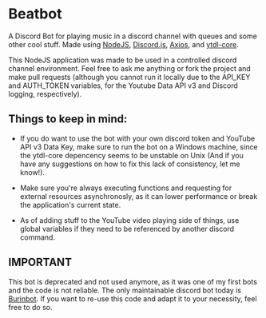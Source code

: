 # Beatbot
A Discord Bot for playing music in a discord channel with queues and some other cool stuff. Made using [NodeJS](https://nodejs.org/), [Discord.js](https://discord.js.org/#/), [Axios](https://www.npmjs.com/package/axios),
and [ytdl-core](https://www.npmjs.com/package/ytdl-core).

This NodeJS application was made to be used in a controlled discord channel environment. Feel free to ask me anything
or fork the project and make pull requests 
(although you cannot run it locally due to the API_KEY and AUTH_TOKEN variables, for the Youtube Data API v3 and Discord logging, respectively).

## Things to keep in mind:

- If you do want to use the bot with your own discord token and YouTube API v3 Data Key, make sure to run the bot on a Windows machine,
since the ytdl-core depencency seems to be unstable on Unix (And if you have any suggestions on how to fix this lack of consistency, let me know!).

- Make sure you're always executing functions and requesting for external resources asynchronosly, as it can lower performance or break the application's current state.

- As of adding stuff to the YouTube video playing side of things, use global variables if they need to be referenced by another discord command.

## IMPORTANT
This bot is deprecated and not used anymore, as it was one of my first bots and the code is not reliable. The only maintainable discord bot today is [Burinbot](https://github.com/JustAn0therDev/Burinbot). If you want to re-use this code and adapt it to your necessity, feel free to do so.
